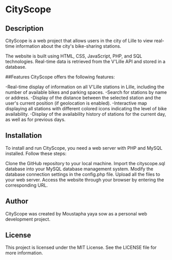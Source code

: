 # CityScope
## Description
CityScope is a web project that allows users in the city of Lille to view real-time information about the city's bike-sharing stations.

The website is built using HTML, CSS, JavaScript, PHP, and SQL technologies. Real-time data is retrieved from the V'Lille API and stored in a database.

##Features
CityScope offers the following features:

-Real-time display of information on all V'Lille stations in Lille, including the number of available bikes and parking spaces.
-Search for stations by name or address.
-Display of the distance between the selected station and the user's current position (if geolocation is enabled).
-Interactive map displaying all stations with different colored icons indicating the level of bike availability.
-Display of the availability history of stations for the current day, as well as for previous days.
## Installation
To install and run CityScope, you need a web server with PHP and MySQL installed. Follow these steps:

Clone the GitHub repository to your local machine.
Import the cityscope.sql database into your MySQL database management system.
Modify the database connection settings in the config.php file.
Upload all the files to your web server.
Access the website through your browser by entering the corresponding URL.
## Author
CityScope was created by Moustapha yaya sow as a personal web development project.

## License
This project is licensed under the MIT License. See the LICENSE file for more information.





